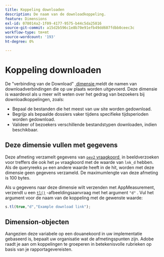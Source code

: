 ```yaml
---
title: Koppeling downloaden
description: De naam van de downloadkoppeling.
feature: Dimensions
exl-id: 078014a2-1f09-4177-9575-b44c5da25816
source-git-commit: a15d2b596c1e8b70e91efb49dd607fdbb0ceec3c
workflow-type: tm+mt
source-wordcount: '193'
ht-degree: 0%

---
```


# Koppeling downloaden

De &quot;verbinding van de Download&quot; [&#x200B; dimensie &#x200B;](overview.md) meldt de namen van downloadverbindingen die op uw plaats worden uitgevoerd. Deze dimensie is waardevol als u meer wilt weten over het gedrag van bezoekers bij downloadkoppelingen, zoals:

* Bepaal de bestanden die het meest van uw site worden gedownload.
* Begrijp als bepaalde dossiers vaker tijdens specifieke tijdsperioden worden gedownload.
* Valideer of bezoekers verschillende bestandstypen downloaden, indien beschikbaar.

## Deze dimensie vullen met gegevens

Deze afmeting verzamelt gegevens van [`pev2` vraagkoord &#x200B;](/help/implement/validate/query-parameters.md) in beeldverzoeken voor treffers die ook het `pe` vraagkoord met de waarde van `lnk_d` hebben. Als de queryreeks `pe` een andere waarde heeft in de hit, worden met deze dimensie geen gegevens verzameld. De maximumlengte van deze afmeting is 100 bytes.

Als u gegevens naar deze dimensie wilt verzenden met AppMeasurement, verzendt u een [`tl()`](/help/implement/vars/functions/tl-method.md) -afbeeldingsaanvraag met het argument `"d"` . Vul het argument voor de naam van de koppeling met de gewenste waarde:

```js
s.tl(true,"d","Example download link");
```

## Dimension-objecten

Aangezien deze variabele op een douanekoord in uw implementatie gebaseerd is, bepaalt uw organisatie wat de afmetingspunten zijn. Adobe raadt je aan om koppelingen te groeperen in betekenisvolle rubrieken op basis van je rapportagevereisten.
